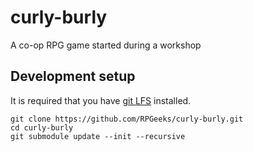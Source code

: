 # curly-burly
A co-op RPG game started during a workshop

## Development setup ##

It is required that you have [git LFS](https://git-lfs.github.com) installed.


```
git clone https://github.com/RPGeeks/curly-burly.git
cd curly-burly
git submodule update --init --recursive
```
